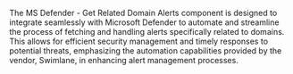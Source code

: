 The MS Defender - Get Related Domain Alerts component is designed to integrate seamlessly with Microsoft Defender to automate and streamline the process of fetching and handling alerts specifically related to domains. This allows for efficient security management and timely responses to potential threats, emphasizing the automation capabilities provided by the vendor, Swimlane, in enhancing alert management processes.
